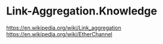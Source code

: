 # Link-Aggregation.Knowledge
https://en.wikipedia.org/wiki/Link_aggregation https://en.wikipedia.org/wiki/EtherChannel
